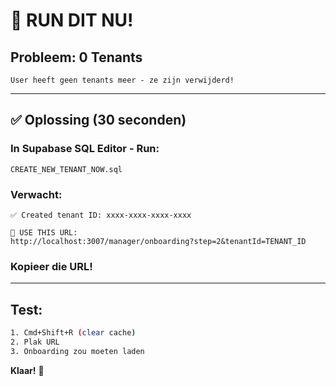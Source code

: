# 🚨 RUN DIT NU!

## Probleem: 0 Tenants
```
User heeft geen tenants meer - ze zijn verwijderd!
```

---

## ✅ Oplossing (30 seconden)

### In Supabase SQL Editor - Run:
```
CREATE_NEW_TENANT_NOW.sql
```

### Verwacht:
```
✅ Created tenant ID: xxxx-xxxx-xxxx-xxxx

🎯 USE THIS URL:
http://localhost:3007/manager/onboarding?step=2&tenantId=TENANT_ID
```

### Kopieer die URL!

---

## Test:
```bash
1. Cmd+Shift+R (clear cache)
2. Plak URL
3. Onboarding zou moeten laden
```

**Klaar!** 🚀
